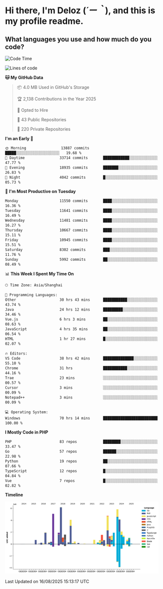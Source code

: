 # **Hi there, I'm Deloz (*´ー｀*), and this is my profile readme.**

## **What languages you use and how much do you code?**

<!--START_SECTION:waka-->
![Code Time](http://img.shields.io/badge/Code%20Time-7%2C164%20hrs%2052%20mins-blue)

![Lines of code](https://img.shields.io/badge/From%20Hello%20World%20I%27ve%20Written-52.7%20million%20lines%20of%20code-blue)

**🐱 My GitHub Data** 

> 📦 4.0 MB Used in GitHub's Storage 
 > 
> 🏆 2,138 Contributions in the Year 2025
 > 
> 💼 Opted to Hire
 > 
> 📜 43 Public Repositories 
 > 
> 🔑 220 Private Repositories 
 > 
**I'm an Early 🐤** 

```text
🌞 Morning                13887 commits       █████░░░░░░░░░░░░░░░░░░░░   19.68 % 
🌆 Daytime                33714 commits       ████████████░░░░░░░░░░░░░   47.77 % 
🌃 Evening                18935 commits       ███████░░░░░░░░░░░░░░░░░░   26.83 % 
🌙 Night                  4042 commits        █░░░░░░░░░░░░░░░░░░░░░░░░   05.73 % 
```
📅 **I'm Most Productive on Tuesday** 

```text
Monday                   11550 commits       ████░░░░░░░░░░░░░░░░░░░░░   16.36 % 
Tuesday                  11641 commits       ████░░░░░░░░░░░░░░░░░░░░░   16.49 % 
Wednesday                11481 commits       ████░░░░░░░░░░░░░░░░░░░░░   16.27 % 
Thursday                 10667 commits       ████░░░░░░░░░░░░░░░░░░░░░   15.11 % 
Friday                   10945 commits       ████░░░░░░░░░░░░░░░░░░░░░   15.51 % 
Saturday                 8302 commits        ███░░░░░░░░░░░░░░░░░░░░░░   11.76 % 
Sunday                   5992 commits        ██░░░░░░░░░░░░░░░░░░░░░░░   08.49 % 
```


📊 **This Week I Spent My Time On** 

```text
🕑︎ Time Zone: Asia/Shanghai

💬 Programming Languages: 
Other                    30 hrs 43 mins      ███████████░░░░░░░░░░░░░░   43.74 % 
Java                     24 hrs 12 mins      █████████░░░░░░░░░░░░░░░░   34.46 % 
Vue.js                   6 hrs 3 mins        ██░░░░░░░░░░░░░░░░░░░░░░░   08.63 % 
JavaScript               4 hrs 35 mins       ██░░░░░░░░░░░░░░░░░░░░░░░   06.54 % 
HTML                     1 hr 27 mins        █░░░░░░░░░░░░░░░░░░░░░░░░   02.07 % 

🔥 Editors: 
VS Code                  38 hrs 42 mins      ██████████████░░░░░░░░░░░   55.10 % 
Chrome                   31 hrs              ███████████░░░░░░░░░░░░░░   44.16 % 
Trae                     23 mins             ░░░░░░░░░░░░░░░░░░░░░░░░░   00.57 % 
Cursor                   3 mins              ░░░░░░░░░░░░░░░░░░░░░░░░░   00.09 % 
Notepad++                3 mins              ░░░░░░░░░░░░░░░░░░░░░░░░░   00.09 % 

💻 Operating System: 
Windows                  70 hrs 14 mins      █████████████████████████   100.00 % 
```

**I Mostly Code in PHP** 

```text
PHP                      83 repos            ████████░░░░░░░░░░░░░░░░░   33.47 % 
Go                       57 repos            ██████░░░░░░░░░░░░░░░░░░░   22.98 % 
Python                   19 repos            ██░░░░░░░░░░░░░░░░░░░░░░░   07.66 % 
TypeScript               12 repos            █░░░░░░░░░░░░░░░░░░░░░░░░   04.84 % 
Vue                      7 repos             █░░░░░░░░░░░░░░░░░░░░░░░░   02.82 % 
```



**Timeline**

![Lines of Code chart](https://raw.githubusercontent.com/deloz/deloz/main/assets/bar_graph.png)


 Last Updated on 16/08/2025 15:13:17 UTC
<!--END_SECTION:waka-->

